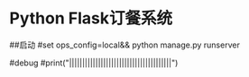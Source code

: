 Python Flask订餐系统
=======================
##启动
#set ops_config=local&& python manage.py runserver

#debug
#print("|||||||||||||||||||||||||||||||||||||||")